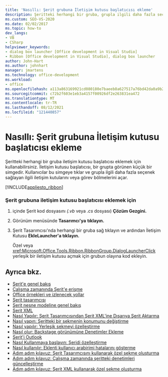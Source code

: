 ```yaml
---
title: 'Nasıllı: Şerit grubuna İletişim kutusu başlatıcısı ekleme'
description: Şeritteki herhangi bir gruba, grupla ilgili daha fazla seçenek sağlayan ilgili iletişim kutularını veya görev bölmelerini açabilirsiniz.
ms.custom: SEO-VS-2020
ms.date: 02/02/2017
ms.topic: how-to
dev_langs:
- VB
- CSharp
helpviewer_keywords:
- dialog box launcher [Office development in Visual Studio]
- Ribbon [Office development in Visual Studio], dialog box launcher
author: John-Hart
ms.author: johnhart
manager: jmartens
ms.technology: office-development
ms.workload:
- office
ms.openlocfilehash: a113a863169921cd080180e7baeeb8a627517a76bd42da0a9b26806533ffcbd7
ms.sourcegitcommit: c72b2f603e1eb3a4157f00926df2e263831ea472
ms.translationtype: MT
ms.contentlocale: tr-TR
ms.lasthandoff: 08/12/2021
ms.locfileid: "121440857"
---
```

# <a name="how-to-add-a-dialog-box-launcher-to-a-ribbon-group"></a>Nasıllı: Şerit grubuna İletişim kutusu başlatıcısı ekleme
  Şeritteki herhangi bir gruba iletişim kutusu başlatıcısı eklemek için kullanabilirsiniz. İletişim kutusu başlatıcısı, bir grupta görünen küçük bir simgedir. Kullanıcılar bu simgeye tıklar ve grupla ilgili daha fazla seçenek sağlayan ilgili iletişim kutularını veya görev bölmelerini açar.

 [!INCLUDE[appliesto_ribbon](../vsto/includes/appliesto-ribbon-md.md)]

### <a name="to-add-a-dialog-box-launcher-to-a-ribbon-group"></a>Şerit grubuna iletişim kutusu başlatıcısı eklemek için

1. içinde Şerit kod dosyasını *(.vb* veya *.cs* dosyası) **Çözüm Gezgini.**

2. Görünüm menüsünde **Tasarımcı'ya** **tıklayın.**

3. Şerit Tasarımcısı'nda herhangi bir gruba sağ tıklayın ve ardından İletişim Kutusu **EkleLauncher'a tıklayın.**

     Özel veya <xref:Microsoft.Office.Tools.Ribbon.RibbonGroup.DialogLauncherClick> yerleşik bir iletişim kutusu açmak için grubun olayına kod ekleyin.

## <a name="see-also"></a>Ayrıca bkz.
- [Şerit'e genel bakış](../vsto/ribbon-overview.md)
- [Çalışma zamanında Şerit'e erişme](../vsto/accessing-the-ribbon-at-run-time.md)
- [Office örnekleri ve izlenecek yollar](../vsto/office-development-samples-and-walkthroughs.md)
- [Şerit tasarımcısı](../vsto/ribbon-designer.md)
- [Şerit nesne modeline genel bakış](../vsto/ribbon-object-model-overview.md)
- [Şerit XML](../vsto/ribbon-xml.md)
- [Nasıl Yapılır: Şerit Tasarımcısından Şerit XML'ine Dışarıya Şerit Aktarma](../vsto/how-to-export-a-ribbon-from-the-ribbon-designer-to-ribbon-xml.md)
- [Nasıl yapın: Şeritteki bir sekmenin konumunu değiştirme](../vsto/how-to-change-the-position-of-a-tab-on-the-ribbon.md)
- [Nasıl yapılır: Yerleşik sekmeyi özelleştirme](../vsto/how-to-customize-a-built-in-tab.md)
- [Nasıl olur: Backstage görünümüne Denetimler Ekleme](../vsto/how-to-add-controls-to-the-backstage-view.md)
- [Şerit'i Outlook](../vsto/customizing-a-ribbon-for-outlook.md)
- [Nasıl Kullanmaya başlayın: Şeridi özelleştirme](../vsto/how-to-get-started-customizing-the-ribbon.md)
- [Nasıl kullanılır: Eklenti kullanıcı arabirimi hatalarını gösterme](../vsto/how-to-show-add-in-user-interface-errors.md)
- [Adım adım kılavuz: Şerit Tasarımcısını kullanarak özel sekme oluşturma](../vsto/walkthrough-creating-a-custom-tab-by-using-the-ribbon-designer.md)
- [Adım adım kılavuz: Çalışma zamanında şeritteki denetimleri güncelleştirme](../vsto/walkthrough-updating-the-controls-on-a-ribbon-at-run-time.md)
- [Adım adım kılavuz: Şerit XML kullanarak özel sekme oluşturma](../vsto/walkthrough-creating-a-custom-tab-by-using-ribbon-xml.md)

